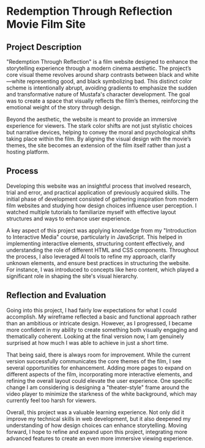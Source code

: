 # Redemption Through Reflection Movie Film Site

## Project Description

"Redemption Through Reflection" is a film website designed to enhance the storytelling experience through a modern cinema aesthetic. The project’s core visual theme revolves around sharp contrasts between black and white—white representing good, and black symbolizing bad. This distinct color scheme is intentionally abrupt, avoiding gradients to emphasize the sudden and transformative nature of Mustafa's character development. The goal was to create a space that visually reflects the film’s themes, reinforcing the emotional weight of the story through design.

Beyond the aesthetic, the website is meant to provide an immersive experience for viewers. The stark color shifts are not just stylistic choices but narrative devices, helping to convey the moral and psychological shifts taking place within the film. By aligning the visual design with the movie’s themes, the site becomes an extension of the film itself rather than just a hosting platform.

## Process

Developing this website was an insightful process that involved research, trial and error, and practical application of previously acquired skills. The initial phase of development consisted of gathering inspiration from modern film websites and studying how design choices influence user perception. I watched multiple tutorials to familiarize myself with effective layout structures and ways to enhance user experience.

A key aspect of this project was applying knowledge from my "Introduction to Interactive Media" course, particularly in JavaScript. This helped in implementing interactive elements, structuring content effectively, and understanding the role of different HTML and CSS components. Throughout the process, I also leveraged AI tools to refine my approach, clarify unknown elements, and ensure best practices in structuring the website. For instance, I was introduced to concepts like hero content, which played a significant role in shaping the site's visual hierarchy.

## Reflection and Evaluation

Going into this project, I had fairly low expectations for what I could accomplish. My wireframe reflected a basic and functional approach rather than an ambitious or intricate design. However, as I progressed, I became more confident in my ability to create something both visually engaging and thematically coherent. Looking at the final version now, I am genuinely surprised at how much I was able to achieve in just a short time.

That being said, there is always room for improvement. While the current version successfully communicates the core themes of the film, I see several opportunities for enhancement. Adding more pages to expand on different aspects of the film, incorporating more interactive elements, and refining the overall layout could elevate the user experience. One specific change I am considering is designing a "theater-style" frame around the video player to minimize the starkness of the white background, which may currently feel too harsh for viewers.

Overall, this project was a valuable learning experience. Not only did it improve my technical skills in web development, but it also deepened my understanding of how design choices can enhance storytelling. Moving forward, I hope to refine and expand upon this project, integrating more advanced features to create an even more immersive viewing experience.
